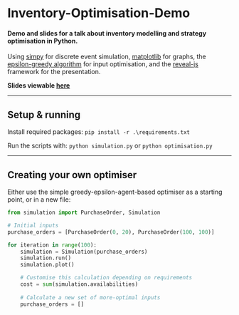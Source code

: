 # Inventory-Optimisation-Demo
#### Demo and slides for a talk about inventory modelling and strategy optimisation in Python.


Using [simpy](https://simpy.readthedocs.io/en/latest/) for discrete event simulation, [matplotlib](https://matplotlib.org/stable/api/_as_gen/matplotlib.pyplot.html) for graphs, the [epsilon-greedy algorithm](https://en.wikipedia.org/wiki/Multi-armed_bandit#:~:text=Epsilon%2Dgreedy,-strategy) for input optimisation, and the [reveal-js](https://revealjs.com/) framework for the presentation.

__Slides viewable [here](https://lukestorry.github.io/Inventory-Optimisation/slides.html)__

---
## Setup & running
Install required packages: `pip install -r .\requirements.txt`

Run the scripts with: `python simulation.py` or `python optimisation.py`

---
## Creating your own optimiser
Either use the simple greedy-epsilon-agent-based optimiser as a starting point, or in a new file:
```python
from simulation import PurchaseOrder, Simulation

# Initial inputs
purchase_orders = [PurchaseOrder(0, 20), PurchaseOrder(100, 100)]

for iteration in range(100):
    simulation = Simulation(purchase_orders)
    simulation.run()
    simulation.plot()

    # Customise this calculation depending on requirements
    cost = sum(simulation.availabilities)
    
    # Calculate a new set of more-optimal inputs
    purchase_orders = [] 
```
